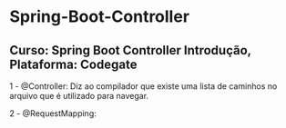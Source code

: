 # Spring-Boot-Controller
## Curso: Spring Boot Controller Introdução, Plataforma: Codegate
1 - @Controller: Diz ao compilador que existe uma lista de caminhos no arquivo que é utilizado para navegar.

2 - @RequestMapping: 
